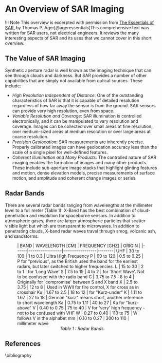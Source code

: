 # An Overview of SAR Imaging

!!! Note
    This overview is excerpted with permission from [The Essentials of SAR](https://www.amazon.com/dp/B09CGKTLZV/ref=cm_sw_em_r_mt_dp_H9NDBJSVREXRK5PA4Z58), by Thomas P. Ager[@ageressentials]This comprehensive text was written for SAR users, not electrical engineers. It reviews the many interesting aspects of SAR and its uses that we cannot cover in this short overview.

## The Value of SAR Imaging
Synthetic aperture radar is well known as the imaging technique that can see through clouds and darkness. But SAR provides a number of other capabilities that are simply not available from optical sources. These include:

* *High Resolution Independent of Distance*: One of the outstanding characteristics of SAR is that it is capable of detailed resolution regardless of how far away the sensor is from the ground. SAR sensors can provide very high resolution, even from space.
* *Variable Resolution and Coverage*: SAR illumination is controlled electronically, and it can be manipulated to vary resolution and coverage. Images can be collected over small areas at fine resolution, over medium-sized areas at medium resolution or over large areas at coarse resolution.
* *Precision Geolocation*: SAR measurements are inherently precise. Properly calibrated images can have geolocation accuracy less than the scale of a single pixel for well-defined features.
* *Coherent Illumination and Many Products*: The controlled nature of SAR imaging enables the formation of images and many other products. These include sub-aperture image stacks that highlight glinting features and motion, dense elevation models, precise measurements of surface motion, and amplitude and coherent change images or series.

## Radar Bands
There are several radar bands ranging from wavelengths at the millimeter level to a full meter (Table 1). X-Band has the best combination of cloud-penetration and resolution for spaceborne sensors. 
In addition to atmospheric gases, there are larger atmospheric particles that scatter visible light but which are transparent to microwaves. In addition to penetrating clouds, X-band radar waves travel through smog, volcanic ash, and sandstorms. 

<figure markdown>
| BAND | WAVELENGTH [CM] | FREQUENCY [GHZ] | ORIGIN |
|------|-----------------|-----------------|--------|
UHF | 30 to 100 | 1 to 0.3 | Ultra High Frequency 
P | 60 to 120 | 0.5 to 0.25 | P for "previous", as the British used the band for the earliest radars, but later switched to higher frequencies. 
L  | 15 to 30 | 2 to 1 | for 'Long Wave' 
S | 7.5 to 15 | 4 to 2 | for 'Short Wave'. Not to be confused with the radio band 
C | 3.75 to 7.5 | 8 to 4 | Originally for 'compromise' between S and X band 
X | 2.5 to 3.75 | 12 to 8 | Used in WWII for fire control, X for cross as in crosshair  
Ku | 1.67 to 2.5 | 18 to 12 | for "Kurz-under" 
K | 1.11 to 1.67 | 27 to 18 | German "kurz" means short, another reference to short wavelength 
Ka | 0.75 to 1.11 | 40 to 27 | Ka for "kurz-above" 
V | 0.40 to 0.75 | 75 to 40 | V for 'very' high frequency - not to be confused with VHF 
W | 0.27 to 0.40 | 110 to 75 | W follows V in the alphabet 
mm | 0.10 to 0.27 | 300 to 110 | millimeter wave 
<figcaption align = "center"><em>Table 1 : Radar Bands</em></figcaption>
</figure>

## References
\bibliography
